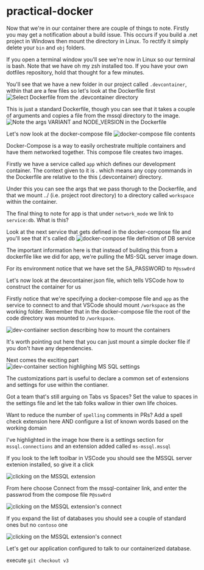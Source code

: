 # practical-docker

Now that we're in our container there are couple of things to note.
Firstly you may get a notification about a build issue. This occurs if you build a .net project in Windows then mount the directory in Linux.
To rectify it simply delete your `bin` and `obj` folders.


If you open a terminal window you'll see we're now in Linux so our terminal is bash. Note that we have oh my zsh installed too.
If you have your own dotfiles repository, hold that thought for a few minutes.

You'll see that we have a new folder in our project called `.devcontainer`, within that are a few files so let's look at the Dockerfile first
![Select Dockerfile from the .devcontainer directory](docs/images/v2-001.png)

This is just a standard Dockerfile, though you can see that it takes a couple of arguments and copies a file from the mssql directory to the image. 
![Note the args VARIANT and NODE_VERSION in the Dockerfile](docs/images/v2-002.png)

Let's now look at the docker-compose file
![docker-compose file contents](docs/images/v2-003.png)

Docker-Compose is a way to easily orchestrate multiple containers and have them networked together. This compose file creates two images.

Firstly we have a service called `app` which defines our development container. The context given to it is . which means any copy commands in the Dockerfile are relative to the this (.devcontainer) directory. 

Under this you can see the args that we pass thorugh to the Dockerfile, and that we mount ../ (i.e. project root directory) to a directory called `workspace` within the container.

The final thing to note for app is that under `network_mode` we link to `service:db`. What is this?

Look at the next service that gets defined in the docker-compose file and you'll see that it's called db
![docker-compose file definition of DB service](docs/images/v2-004.png)

The important information here is that instead of building this from a dockerfile like we did for app, we're pulling the MS-SQL server image down.

For its environment notice that we have set the SA_PASSWORD to `P@ssw0rd`


Let's now look at the devcontainer.json file, which tells VSCode how to construct the container for us

Firstly notice that we're specifying a docker-compose file and `app` as the service to connect to and that VSCode should mount `/workspace` as the working folder. Remember that in the docker-compose file the root of the code directory was mounted to `/workspace`.

![dev-contiainer section describing how to mount the containers](docs/images/v2-005.png)

It's worth pointing out here that you can just mount a simple docker file if you don't have any dependencies.

Next comes the exciting part
![dev-container section highlighing MS SQL settings](docs/images/v2-006.png)

The customizations part is useful to declare a common set of extensions and settings for use within the contianer.

Got a team that's still arguing on Tabs vs Spaces? Set the value to spaces in the settings file and let the tab folks wallow in thier own life choices.

Want to reduce the number of `spelling` comments in PRs? Add a spell check extension here AND configure a list of known words based on the working domain


I've highlighted in the image how there is a settings section for `mssql.connections` and an extension added called `ms-mssql.mssql`

If you look to the left toolbar in VSCode you should see the MSSQL server extenion installed, so give it a click

![clicking on the MSSQL extension](docs/images/v2-007.png)

From here choose Connect from the mssql-container link, and enter the passwrod from the compose file `P@ssw0rd`

![clicking on the MSSQL extension's connect](docs/images/v2-008.png)

If you expand the list of databases you should see a couple of standard ones but no `contoso` one

![clicking on the MSSQL extension's connect](docs/images/v2-009.png)

Let's get our application configured to talk to our containerized database.

execute `git checkout v3`